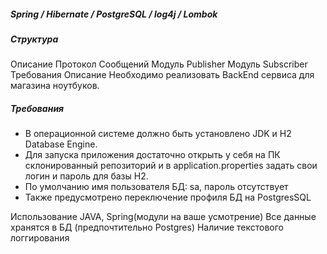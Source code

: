 ##### Spring / Hibernate / PostgreSQL / log4j / Lombok
##### Структура
Описание
Протокол Сообщений
Модуль Publisher
Модуль Subscriber
Требования
Описание
Необходимо реализовать BackEnd сервиса для магазина ноутбуков.
##### Требования
+ В операционной системе должно быть установлено JDK и H2 Database Engine. 
+ Для запуска приложения достаточно открыть у себя на ПК склонированный репозиторий и в application.properties задать свои логин и пароль для базы H2.
+ По умолчанию имя пользователя БД: sa, пароль отсутствует 
+ Также предусмотрено переключение профиля БД на PostgresSQL

Использование JAVA, Spring(модули на ваше усмотрение)
Все данные хранятся в БД (предпочтительно Postgres)
Наличие текстового логгирования
